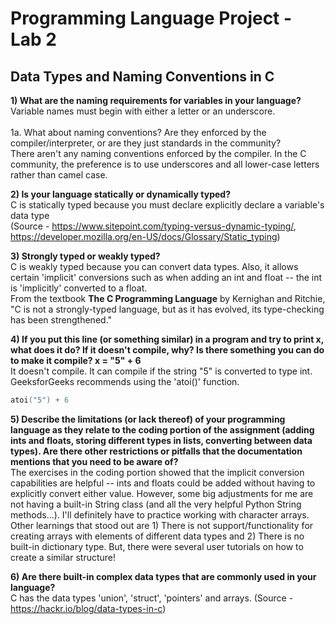 # Programming Language Project - Lab 2

## Data Types and Naming Conventions in C

**1) What are the naming requirements for variables in your language?**
<br> Variable names must begin with either a letter or an underscore.
<br><br>1a. What about naming conventions? Are they enforced by the compiler/interpreter, or are they just standards in the community?
<br> There aren't any naming conventions enforced by the compiler. In the C community, the preference is to use underscores and all lower-case letters rather than camel case.

**2) Is your language statically or dynamically typed?**
<br> C is statically typed because you must declare explicitly declare a variable's data type 
<br>(Source - https://www.sitepoint.com/typing-versus-dynamic-typing/, https://developer.mozilla.org/en-US/docs/Glossary/Static_typing)

**3) Strongly typed or weakly typed?**
<br> C is weakly typed because you can convert data types. Also, it allows certain 'implicit' conversions such as when adding an int and float -- the int is 'implicitly' converted to a float. 
<br>From the textbook **The C Programming Language** by Kernighan and Ritchie, "C is not a strongly-typed language, but as it has evolved, its type-checking has been strengthened."

**4) If you put this line (or something similar) in a program and try to print x, what does it do? If it doesn't compile, why? Is there something you can do to make it compile? x = "5" + 6**
<br> It doesn't compile. It can compile if the string "5" is converted to type int. GeeksforGeeks recommends using the 'atoi()' function.
 ```c
 atoi("5") + 6
 ```

**5) Describe the limitations (or lack thereof) of your programming language as they relate to the coding portion of the assignment (adding ints and floats, storing different types in lists, converting between data types). Are there other restrictions or pitfalls that the documentation mentions that you need to be aware of?**
<br> The exercises in the coding portion showed that the implicit conversion capabilities are helpful -- ints and floats could be added without having to explicitly convert either value. However, some big adjustments for me are not having a built-in String class (and all the very helpful Python String methods...). I'll definitely have to practice working with character arrays. Other learnings that stood out are 1) There is not support/functionality for creating arrays with elements of different data types and 2) There is no built-in dictionary type. But, there were several user tutorials on how to create a similar structure! 

**6) Are there built-in complex data types that are commonly used in your language?**
<br> C has the data types 'union', 'struct', 'pointers' and arrays. (Source - https://hackr.io/blog/data-types-in-c)